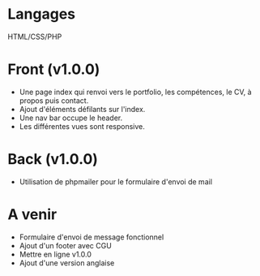 # Langages
HTML/CSS/PHP
# Front (v1.0.0)
- Une page index qui renvoi vers le portfolio, les compétences, le CV, à propos puis contact.
- Ajout d'éléments défilants sur l'index.
- Une nav bar occupe le header.
- Les différentes vues sont responsive.
# Back (v1.0.0)
- Utilisation de phpmailer pour le formulaire d'envoi de mail
# A venir
- Formulaire d'envoi de message fonctionnel
- Ajout d'un footer avec CGU
- Mettre en ligne v1.0.0
- Ajout d'une version anglaise

